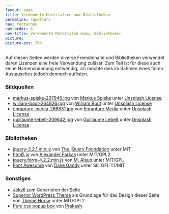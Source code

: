 ```yaml
---
layout: page
title: Verwendete Materialien und Bibliotheken
permalink: /quellen/
nav: footernav
nav-order: 3
nav-title: Verwendete Materialen &amp; Bibliotheken
picture: 
picture-pos: 70%
---
```


Auf diesen Seiten werden diverse Fremdinhalte und Bibliotheken verwendet daren
Lizenzen eine freie Verwendung zulässt. Zum Teil ist für diese auch keine
Namensnennung notwendig, ich möchte dies im Rahmen eines fairen Austausches
jedoch dennoch auflisten.

### Bildquellen

- [markus-spiske-207946.jpg](/images/markus-spiske-207946.jpg) von
  [Markus Spiske](https://unsplash.com/@markusspiske) unter
  [Unsplash License](https://unsplash.com/license)
- [william-bout-264826.jpg](/images/william-bout-264826.jpg) von
  [William Bout](https://unsplash.com/@williambout) unter
  [Unsplash License](https://unsplash.com/license)
- [enrapture-media-266831.jpg](/images/enrapture-media-266831.jpg) von
  [Enrapture Media](https://unsplash.com/@enrapture) unter
  [Unsplash License](https://unsplash.com/license)
- [guillaume-lebelt-209642.jpg](/images/guillaume-lebelt-209642.jpg) von
  [Guillaume Lebelt](https://unsplash.com/@glebelt_) unter
  [Unsplash License](https://unsplash.com/license)

### Bibliotheken

- [jquery-3.2.1.min.js](https://jquery.com/) von
  [The jQuery Foundation](https://jquery.org/team/) unter
  MIT
- [html5.js](https://github.com/aFarkas/html5shiv) von
  [Alexander Farkas](https://github.com/aFarkas) unter
  MIT/GPL2
- [jquery.form-4.2.2.min.js](http://jquery.malsup.com/form/) von
  [M. Alsup](https://twitter.com/malsup) unter
  MIT/GPL
- [Font Awesome](http://fontawesome.io/) von
  [Dave Gandy](https://twitter.com/davegandy) unter
  SIL OFL 1.1/MIT

### Sonstiges

- [Jekyll](https://jekyllrb.com/) zum Generieren der Seite
- [Superior WordPress Theme](https://www.themehorse.com/themes/superior/) als
  Grundlage für das Design dieser Seite von
  [Theme Horse](https://www.themehorse.com/) unter
  MIT/GPL2
- [Pure css popup box](https://codepen.io/imprakash/pen/GgNMXO) von
  [Prakash](https://codepen.io/imprakash/)
